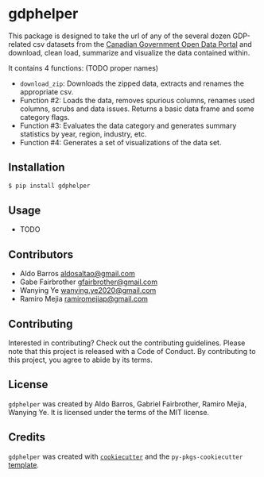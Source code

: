 # gdphelper

This package is designed to take the url of any of the several dozen GDP-related csv datasets from the [Canadian Government Open Data Portal](https://open.canada.ca/en/open-data) and download, clean load, summarize and visualize the data contained within.  

It contains 4 functions:
(TODO proper names)

- `download_zip`: Downloads the zipped data, extracts and renames the appropriate csv.  
- Function #2: Loads the data, removes spurious columns, renames used columns, scrubs and data issues. Returns a basic data frame and some category flags.   
- Function #3: Evaluates the data category and generates summary statistics by year, region, industry, etc.  
- Function #4: Generates a set of visualizations of the data set.

## Installation

```bash
$ pip install gdphelper
```

## Usage

- TODO

## Contributors

- Aldo Barros          aldosaltao@gmail.com
- Gabe Fairbrother     gfairbrother@gmail.com
- Wanying Ye           wanying.ye2020@gmail.com
- Ramiro Mejia         ramiromejiap@gmail.com


## Contributing

Interested in contributing? Check out the contributing guidelines. Please note that this project is released with a Code of Conduct. By contributing to this project, you agree to abide by its terms.

## License

`gdphelper` was created by Aldo Barros, Gabriel Fairbrother, Ramiro Mejia, Wanying Ye. It is licensed under the terms of the MIT license.

## Credits

`gdphelper` was created with [`cookiecutter`](https://cookiecutter.readthedocs.io/en/latest/) and the `py-pkgs-cookiecutter` [template](https://github.com/py-pkgs/py-pkgs-cookiecutter).
